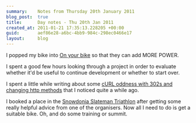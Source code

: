 ```yaml
---
summary:    Notes from Thursday 20th January 2011
blog_post:  true
title:      Day notes - Thu 20th Jan 2011
created_at: 2011-01-21 17:35:13.228205 +00:00
guid:       aef86e28-a6bc-4bb9-984c-298ec0466e17
layout:     blog
---
```

I popped my bike into [On your bike](http://www.onyourbike.com/) so that they can add MORE POWER.

I spent a good few hours looking through a project in order to evaluate whether it'd be useful to continue development or whether to start over.

I spent a little while writing about some [cURL oddness with 302s and changing http methods](https://github.com/chrisroos/http-302-curl-test) that I noticed quite a while ago.

I booked a place in the [Snowdonia Slateman Triathlon](http://www.snowdoniaslateman.com/) after getting some really helpful advice from one of the organisers.  Now all I need to do is get a suitable bike.  Oh, and do some training or summit.
